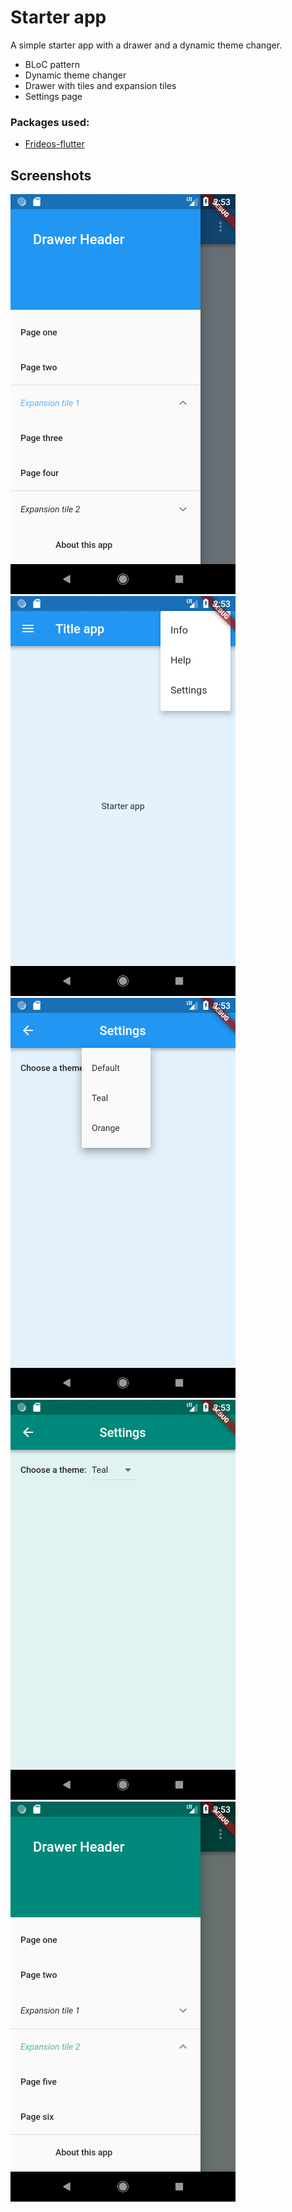 # Starter app

A simple starter app with a drawer and a dynamic theme changer.

- BLoC pattern
- Dynamic theme changer
- Drawer with tiles and expansion tiles
- Settings page


### Packages used:

- [Frideos-flutter](https://pub.dartlang.org/packages/frideos)



## Screenshots
![Screenshot](screenshots/1.png)
![Screenshot](screenshots/2.png)
![Screenshot](screenshots/3.png)
![Screenshot](screenshots/4.png)
![Screenshot](screenshots/5.png)